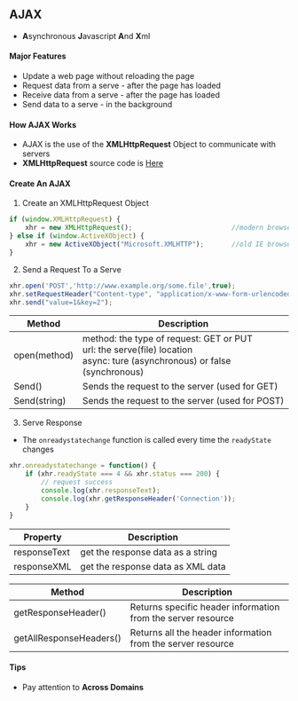 ## AJAX

* **A**synchronous **J**avascript **A**nd **X**ml  

#### Major Features
* Update a web page without reloading the page
* Request data from a serve - after the page has loaded
* Receive data from a serve - after the page has loaded
* Send data to a serve - in the background

#### How AJAX Works
* AJAX is the use of the **XMLHttpRequest** Object to communicate with servers
* **XMLHttpRequest** source code is [Here](https://cs.chromium.org/chromium/src/third_party/WebKit/Source/core/xmlhttprequest/XMLHttpRequest.cpp?q=xmlhttprequest&sq=package:chromium&dr=CSs&l=24)

#### Create An AJAX
1. Create an XMLHttpRequest Object
```javascript
if (window.XMLHttpRequest) {
    xhr = new XMLHttpRequest();                         //modern browsers
} else if (window.ActiveXObject) {
    xhr = new ActiveXObject("Microsoft.XMLHTTP");       //old IE browsers
}
```
2. Send a Request To a Serve
```javascript
xhr.open('POST','http://www.example.org/some.file',true);
xhr.setRequestHeader("Content-type", "application/x-www-form-urlencoded");
xhr.send("value=1&key=2");
```
Method | Description
-----  | -------
open(method) | method: the type of request: GET or PUT<br>url: the serve(file) location<br>async: ture (asynchronous) or false (synchronous)
Send() |  Sends the request to the server (used for GET)
Send(string) | Sends the request to the server (used for POST)
3. Serve Response
* The `onreadystatechange` function is called every time the `readyState` changes
```javascript
xhr.onreadystatechange = function() {
    if (xhr.readyState === 4 && xhr.status === 200) {
        // request success
        console.log(xhr.responseText);
        console.log(xhr.getResponseHeader('Connection'));
    }
}
```
Property | Description
------   | ---------
responseText | get the response data as a string
responseXML  | get the response data as XML data

Method | Description
-----  | ---------
getResponseHeader() | Returns specific header information from the server resource
getAllResponseHeaders() | Returns all the header information from the server resource

#### Tips
* Pay attention to **Across Domains**